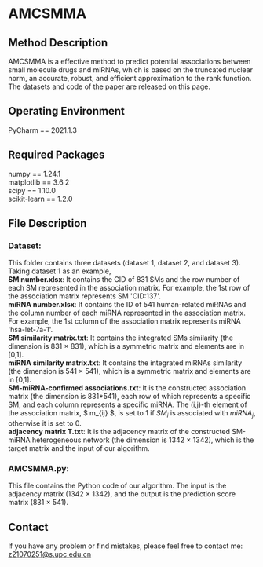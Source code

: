# AMCSMMA
## Method Description
AMCSMMA is a effective method to predict potential associations between small molecule drugs and miRNAs, which is based on the truncated nuclear norm, an accurate, robust, and efficient approximation to the rank function. The datasets and code of the paper are released on this page.

## Operating Environment
PyCharm == 2021.1.3

## Required Packages
numpy == 1.24.1   
matplotlib == 3.6.2   
scipy == 1.10.0   
scikit-learn == 1.2.0

## File Description
### Dataset: 
This folder contains three datasets (dataset 1, dataset 2, and dataset 3). Taking dataset 1 as an example,    
**SM number.xlsx**: It contains the CID of 831 SMs and the row number of each SM represented in the association matrix. For example, the 1st row of the association matrix represents SM 'CID:137'.   
**miRNA number.xlsx**: It contains the ID of 541 human-related miRNAs and the column number of each miRNA represented in the association matrix. For example, the 1st column of the association matrix represents miRNA 'hsa-let-7a-1'.   
**SM similarity matrix.txt**: It contains the integrated SMs similarity (the dimension is 831 $\times$ 831), which is a symmetric matrix and elements are in [0,1].    
**miRNA similarity matrix.txt**: It contains the integrated miRNAs similarity (the dimension is 541 $\times$ 541), which is a symmetric matrix and elements are in [0,1].      
**SM-miRNA-confirmed associations.txt**: It is the constructed association matrix (the dimension is 831*541), each row of which represents a specific SM, and each column represents a specific miRNA. The (i,j)-th element of the association matrix, $ m_{ij} $, is set to 1 if $SM_i$ is associated with $miRNA_j$, otherwise it is set to 0.    
**adjacency matrix T.txt**: It is the adjacency matrix of the constructed SM-miRNA heterogeneous network (the dimension is 1342 $\times$ 1342), which is the target matrix and the input of our algorithm.
### AMCSMMA.py:   
This file contains the Python code of our algorithm. The input is the adjacency matrix (1342 $\times$ 1342), and the output is the prediction score matrix (831 $\times$ 541).

## Contact
If you have any problem or find mistakes, please feel free to contact me: z21070251@s.upc.edu.cn


